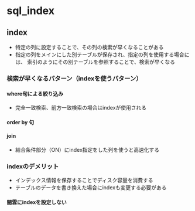 # sql_index

## index
- 特定の列に設定することで、その列の検索が早くなることがある
- 指定の列をメインにした別テーブルが保存され、指定の列を使用する場合には、
索引のようにその別テーブルを参照することで、検索が早くなる

### 検索が早くなるパターン（indexを使うパターン）
#### where句による絞り込み
- 完全一致検索、前方一致検索の場合はindexが使用される
#### order by 句
#### join
- 結合条件部分（ON）にindex指定をした列を使うと高速化する

### indexのデメリット
- インデックス情報を保存することでディスク容量を消費する
- テーブルのデータを書き換えた場合にindexも変更する必要がある
#### 闇雲にindexを設定しない
